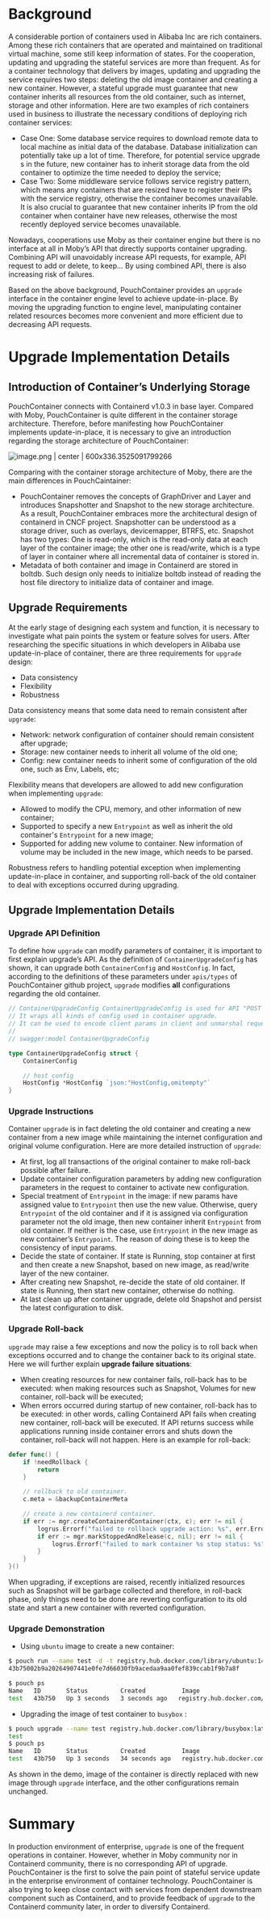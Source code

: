 # Background

A considerable portion of containers used in Alibaba Inc are rich containers. Among these rich containers that are operated and maintained on traditional virtual machine, some still keep information of states. For the cooperation, updating and upgrading the stateful services are more than frequent. As for a container technology that delivers by images, updating and upgrading the service requires two steps: deleting the old image container and creating a new container. However, a stateful upgrade must guarantee that new container inherits all resources from the old container, such as internet, storage and other information. Here are two examples of rich containers used in business to illustrate the necessary conditions of deploying rich container services:

* Case One: Some database service requires to download remote data to local machine as initial data of the database. Database initialization can potentially take up a lot of time. Therefore, for potential service upgrade s in the future, new container has to inherit storage data from the old container to optimize the time needed to deploy the service;
* Case Two: Some middleware service follows service registry pattern, which means any containers that are resized have to register their IPs with the service registry, otherwise the container becomes unavailable. It is also crucial to guarantee that new container inherits IP from the old container when container have new releases, otherwise the most recently deployed service becomes unavailable.

Nowadays, cooperations use Moby as their container engine but there is no interface at all in Moby’s API that  directly supports container upgrading. Combining API will unavoidably increase API requests, for example, API request to add or delete, to keep… By using combined API, there is also increasing risk of failures. 

Based on the above background, PouchContainer provides an `upgrade` interface in the container engine level to achieve update-in-place. By moving the upgrading function to engine level, manipulating container related resources becomes more convenient and more efficient due to decreasing API requests. 

# Upgrade Implementation Details 

## Introduction of Container’s Underlying Storage

PouchContainer connects with Containerd v1.0.3 in base layer. Compared with Moby, PouchContainer is quite different in the container storage architecture. Therefore, before manifesting how PouchContainer implements update-in-place, it is necessary to give an introduction regarding the storage architecture of PouchContainer:


![image.png | center | 600x336.3525091799266](https://cdn.yuque.com/lark/0/2018/png/95961/1527735535637-5afc58e6-31ef-400c-984c-a9d7158fd40d.png "")


Comparing with the container storage architecture of Moby, there are the main differences in PouchCaintainer:
* PouchContainer removes the concepts of GraphDriver and Layer and introduces Snapshotter and Snapshot to the new storage architecture. As a result, PouchContainer embraces more the architectural design of containerd in CNCF project. Snapshotter can be understood as a storage driver, such as overlays, devicemapper, BTRFS, etc. Snapshot has two types: One is read-only, which is the read-only data at each layer of the container image; the other one is read/write, which is a type of layer in container where all incremental data of container is stored in.
* Metadata of both container and image in Containerd are stored in boltdb. Such design only needs to initialize boltdb instead of reading the host file directory to initialize data of container and image.

## Upgrade Requirements

At the early stage of designing each system and function, it is necessary to investigate what pain points the system or feature solves for users. After researching the specific situations in which developers in Alibaba use update-in-place of container, there are three requirements for `upgrade` design:
* Data consistency
* Flexibility
* Robustness

Data consistency means that some data need to remain consistent after `upgrade`:
* Network: network configuration of container should remain consistent after upgrade;
* Storage: new container needs to inherit all volume of the old one;
* Config: new container needs to inherit some of configuration of the old one, such as Env, Labels, etc;

Flexibility means that developers are allowed to add new configuration when implementing `upgrade`:
* Allowed to modify the CPU, memory, and other information of new container;
* Supported to specify a new `Entrypoint` as well as inherit the old container's `Entrypoint` for a new image;
* Supported for adding new volume to container. New information of volume may be included in the new image, which needs to be parsed.  

Robustness refers to handling potential exception when implementing update-in-place in container, and supporting roll-back of the old container to deal with exceptions occurred during upgrading.

## Upgrade Implementation Details
### Upgrade API Definition 

To define how `upgrade`  can modify parameters of container, it is important to first explain upgrade’s API. As the definition of `ContainerUpgradeConfig` has shown, it can upgrade both `ContainerConfig` and `HostConfig`. In fact, according to the definitions of these parameters under `apis/types` of PouchContainer github project, `upgrade` modifies __all__ configurations regarding the old container. 
```go
// ContainerUpgradeConfig ContainerUpgradeConfig is used for API "POST /containers/upgrade".
// It wraps all kinds of config used in container upgrade.
// It can be used to encode client params in client and unmarshal request body in daemon side.
//
// swagger:model ContainerUpgradeConfig

type ContainerUpgradeConfig struct {
	ContainerConfig

	// host config
	HostConfig *HostConfig `json:"HostConfig,omitempty"`
}
```

### Upgrade Instructions

Container `upgrade` is in fact deleting the old container and creating a new container from a new image while maintaining the internet configuration and original volume configuration. Here are more detailed instruction of `upgrade`: 
* At first, log all transactions of the original container to make roll-back possible after failure.
* Update container configuration parameters by adding new configuration parameters in the request to container to activate new configuration.
* Special treatment of `Entrypoint` in the image: if new params have assigned value to `Entrypoint` then use the new value. Otherwise, query `Entrypoint` of the old container and if it is assigned via configuration parameter not the old image, then new container inherit `Entrypoint` from old container. If neither is the case, use `Entrypoint` in the new image as new container’s `Entrypoint`. The reason of doing these is to keep the consistency of  input params. 
* Decide the state of container. If state is Running, stop container at first and then create a new Snapshot, based on new image, as read/write layer of the new container. 
* After creating new Snapshot, re-decide the state of old container. If state is Running, then start new container, otherwise do nothing.
* At last clean up after container upgrade, delete old Snapshot and persist the latest configuration to disk.

### Upgrade Roll-back

`upgrade` may raise a few exceptions and now the policy is to roll back when exceptions occurred and to change the container back to its original state. Here we will further explain __upgrade failure situations__:
* When creating resources for new container fails, roll-back has to be executed: when making resources such as Snapshot, Volumes for new container, roll-back will be executed;
* When errors occurred during startup of new container, roll-back has to be executed: in other words, calling Containerd API fails when creating new container, roll-back will be executed. If API returns success while applications running inside container errors and shuts down the container, roll-back will not happen. Here is an example for roll-back:
```go
defer func() {
	if !needRollback {
		return
	}

	// rollback to old container.
	c.meta = &backupContainerMeta

	// create a new containerd container.
	if err := mgr.createContainerdContainer(ctx, c); err != nil {
		logrus.Errorf("failed to rollback upgrade action: %s", err.Error())
		if err := mgr.markStoppedAndRelease(c, nil); err != nil {
			logrus.Errorf("failed to mark container %s stop status: %s", c.ID(), err.Error())
		}
	}
}()
```

When upgrading, if exceptions are raised, recently initialized resources such as Snapshot will be garbage collected and therefore, in roll-back phase, only things need to be done are reverting configuration to its old state and start a new container with reverted configuration. 

### Upgrade Demonstration

* Using `ubuntu` image to create a new container:
```bash
$ pouch run --name test -d -t registry.hub.docker.com/library/ubuntu:14.04 top
43b75002b9a20264907441e0fe7d66030fb9acedaa9aa0fef839ccab1f9b7a8f

$ pouch ps
Name   ID       Status         Created          Image                                            Runtime
test   43b750   Up 3 seconds   3 seconds ago   registry.hub.docker.com/library/ubuntu:14.04   runc
```

* Upgrading the image of test container to `busybox` : 
```bash
$ pouch upgrade --name test registry.hub.docker.com/library/busybox:latest top
test
$ pouch ps
Name   ID       Status         Created          Image                                            Runtime
test   43b750   Up 3 seconds   34 seconds ago   registry.hub.docker.com/library/busybox:latest   runc
```

As shown in the demo, image of the container is directly replaced with new image through `upgrade` interface, and the other configurations remain unchanged.

# Summary

In production environment of enterprise, `upgrade` is one of the frequent operations in container. However, whether in Moby community  nor in Containerd community, there is no corresponding API of upgrade. PouchContainer is the first to solve the pain point of stateful service update in the enterprise environment of container technology. PouchContainer is also trying to keep close contact with services from dependent downstream component such as Containerd, and to provide feedback of `upgrade` to the Containerd community later, in order to diversify Containerd.
